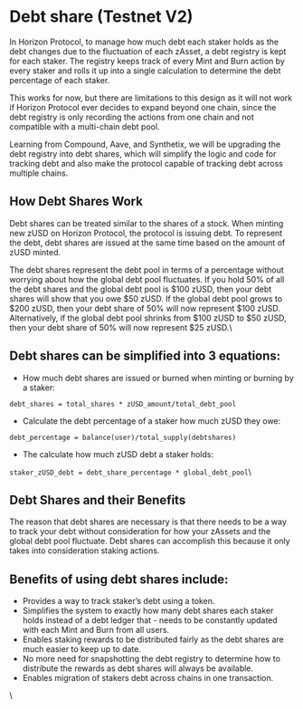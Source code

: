 # Debt share (Testnet V2)

In Horizon Protocol, to manage how much debt each staker holds as the debt changes due to the fluctuation of each zAsset, a debt registry is kept for each staker. The registry keeps track of every Mint and Burn action by every staker and rolls it up into a single calculation to determine the debt percentage of each staker.

This works for now, but there are limitations to this design as it will not work if Horizon Protocol ever decides to expand beyond one chain, since the debt registry is only recording the actions from one chain and not compatible with a multi-chain debt pool.

Learning from Compound, Aave, and Synthetix, we will be upgrading the debt registry into debt shares, which will simplify the logic and code for tracking debt and also make the protocol capable of tracking debt across multiple chains.



## How Debt Shares Work

Debt shares can be treated similar to the shares of a stock. When minting new zUSD on Horizon Protocol, the protocol is issuing debt. To represent the debt, debt shares are issued at the same time based on the amount of zUSD minted.

The debt shares represent the debt pool in terms of a percentage without worrying about how the global debt pool fluctuates. If you hold 50% of all the debt shares and the global debt pool is $100 zUSD, then your debt shares will show that you owe $50 zUSD. If the global debt pool grows to $200 zUSD, then your debt share of 50% will now represent $100 zUSD. Alternatively, if the global debt pool shrinks from $100 zUSD to $50 zUSD, then your debt share of 50% will now represent $25 zUSD.\


## Debt shares can be simplified into 3 equations:

* How much debt shares are issued or burned when minting or burning by a staker:

`debt_shares = total_shares * zUSD_amount/total_debt_pool`

* Calculate the debt percentage of a staker how much zUSD they owe:

`debt_percentage = balance(user)/total_supply(debtshares)`

* &#x20;The calculate how much zUSD debt a staker holds:

`staker_zUSD_debt = debt_share_percentage * global_debt_pool`\


## Debt Shares and their Benefits

The reason that debt shares are necessary is that there needs to be a way to track your debt without consideration for how your zAssets and the global debt pool fluctuate. Debt shares can accomplish this because it only takes into consideration staking actions.



## Benefits of using debt shares include:

* Provides a way to track staker’s debt using a token.
* Simplifies the system to exactly how many debt shares each staker holds instead of a debt ledger that - needs to be constantly updated with each Mint and Burn from all users.
* Enables staking rewards to be distributed fairly as the debt shares are much easier to keep up to date.
* No more need for snapshotting the debt registry to determine how to distribute the rewards as debt shares will always be available.
* Enables migration of stakers debt across chains in one transaction.



\
